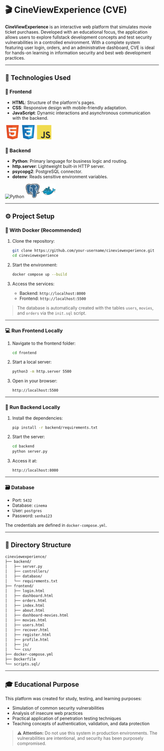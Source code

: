 # 🎬 CineViewExperience (CVE)

**CineViewExperience** is an interactive web platform that simulates movie ticket purchases. Developed with an educational focus, the application allows users to explore fullstack development concepts and test security vulnerabilities in a controlled environment. With a complete system featuring user login, orders, and an administrative dashboard, CVE is ideal for hands-on learning in information security and best web development practices.

---

## 🚀 Technologies Used

### 🔹 Frontend

- **HTML**: Structure of the platform's pages.
- **CSS**: Responsive design with mobile-friendly adaptation.
- **JavaScript**: Dynamic interactions and asynchronous communication with the backend.

<p>
  <img src="https://raw.githubusercontent.com/devicons/devicon/master/icons/html5/html5-original.svg" alt="HTML" width="48" height="48">
  <img src="https://raw.githubusercontent.com/devicons/devicon/master/icons/css3/css3-original.svg" alt="CSS" width="48" height="48">
  <img src="https://raw.githubusercontent.com/devicons/devicon/master/icons/javascript/javascript-original.svg" alt="JavaScript" width="48" height="48">
</p>

### 🔸 Backend

- **Python**: Primary language for business logic and routing.
- **http.server**: Lightweight built-in HTTP server.
- **psycopg2**: PostgreSQL connector.
- **dotenv**: Reads sensitive environment variables.

<p>
  <img src="https://www.python.org/static/community_logos/python-logo.png" alt="Python" width="100">
  <img src="https://raw.githubusercontent.com/devicons/devicon/master/icons/postgresql/postgresql-original.svg" alt="PostgreSQL" width="48" height="48">
  <img src="https://raw.githubusercontent.com/devicons/devicon/master/icons/docker/docker-original.svg" alt="Docker" width="48" height="48">
</p>

---

## ⚙️ Project Setup

### 🐳 With Docker (Recommended)

1. Clone the repository:

   ```bash
   git clone https://github.com/your-username/cineviewexperience.git
   cd cineviewexperience
   ```

2. Start the environment:

   ```bash
   docker compose up --build
   ```

3. Access the services:

   - Backend: `http://localhost:8000`
   - Frontend: `http://localhost:5500`

> The database is automatically created with the tables `users`, `movies`, and `orders` via the `init.sql` script.

---

### 💻 Run Frontend Locally

1. Navigate to the frontend folder:

   ```bash
   cd frontend
   ```

2. Start a local server:

   ```bash
   python3 -m http.server 5500
   ```

3. Open in your browser:

   ```
   http://localhost:5500
   ```

---

### 🐍 Run Backend Locally

1. Install the dependencies:

   ```bash
   pip install -r backend/requirements.txt
   ```

2. Start the server:

   ```bash
   cd backend
   python server.py
   ```

3. Access it at:

   ```
   http://localhost:8000
   ```

---

### 🗃️ Database

- Port: `5432`
- Database: `cinema`
- User: `postgres`
- Password: `senha123`

The credentials are defined in `docker-compose.yml`.

---

## 📁 Directory Structure

```
cineviewexperience/
├── backend/
│   ├── server.py
│   ├── controllers/
│   ├── database/
│   └── requirements.txt
├── frontend/
│   ├── login.html
│   ├── dashboard.html
│   ├── orders.html
│   ├── index.html
│   ├── about.html
│   ├── dashboard-movies.html
│   ├── movies.html
│   ├── users.html
│   ├── recover.html
│   ├── register.html
│   ├── profile.html
│   ├── js/
│   └── css/
├── docker-compose.yml
├── Dockerfile
└── scripts.sql/
```

---

## 🎓 Educational Purpose

This platform was created for study, testing, and learning purposes:

- Simulation of common security vulnerabilities
- Analysis of insecure web practices
- Practical application of penetration testing techniques
- Teaching concepts of authentication, validation, and data protection

> ⚠️ **Attention:** Do not use this system in production environments. The vulnerabilities are intentional, and security has been purposely compromised.

